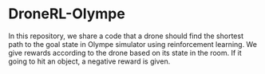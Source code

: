 # DroneRL-Olympe
In this repository, we share a code that a drone should find the shortest path to the goal state in Olympe simulator using reinforcement learning.  We give rewards according to the drone based on its state in the room. If it going to hit an object, a negative reward is given. 
